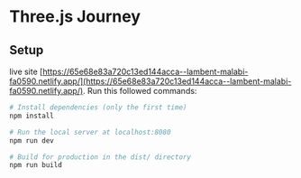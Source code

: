 # Three.js Journey

## Setup
live site [https://65e68e83a720c13ed144acca--lambent-malabi-fa0590.netlify.app/](https://65e68e83a720c13ed144acca--lambent-malabi-fa0590.netlify.app/).
Run this followed commands:

``` bash
# Install dependencies (only the first time)
npm install

# Run the local server at localhost:8080
npm run dev

# Build for production in the dist/ directory
npm run build
```
